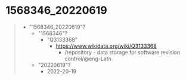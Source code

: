 # 1568346_20220619

> - "1568346_20220619"?
>   - "1568346"?
>     - "Q3133368"
>       - https://www.wikidata.org/wiki/Q3133368
>         - /repository - data storage for software revision control/@eng-Latn
>   - "20220619"?
>     - 2022-20-19

<!--
Ignore this, just for Rocha tests dealing with file permissions

cd /workspace/git/mdciii/1568346_20220619
sudo chown 1000:1603 -R officina/
sudo chmod 1775 -R officina/
sudo find officina/ -type f -exec chmod 644 -- {} +

sudo su mdciii
source ~/.profile

# Protege
#    /opt/Protege-5.5.0/run.sh


### Other tests ----------------------------------------------------------------

./999999999/0/999999999_54872.py --objectivum-formato=_temp_no1 /workspace/git/mdciii/1568346_20220619/officina/1603/16/24/1/1603_16_24_1.no1.tm.hxl.csv --rdf-sine-spatia-nominalibus=devnull --rdf-trivio=5001

./999999999/0/999999999_54872.py --objectivum-formato=_temp_hxl_meta_in_json /workspace/git/mdciii/1568346_20220619/officina/1603/16/24/1/1603_16_24_1.no1.tm.hxl.csv --rdf-sine-spatia-nominalibus=devnull --rdf-trivio=5001 | jq

./999999999/0/999999999_54872.py --objectivum-formato=_temp_hxl_meta_in_json --punctum-separato-de-fontem=$'\t' /workspace/git/EticaAI/lexicographi-sine-finibus/officina/999999999/1568346/data/cod-ab-example1-with-inferences.no1.hxl.tm.tsv --rdf-sine-spatia-nominalibus=devnull --rdf-trivio=5001 | jq

# The next one works; no1.hxl.tm.tsv test case on lsf is out of sync at the moment

./999999999/0/999999999_54872.py --objectivum-formato=_temp_bcp47_meta_in_json --punctum-separato-de-fontem=$'\t' /workspace/git/EticaAI/lexicographi-sine-finibus/officina/999999999/1568346/data/cod-ab-example1-with-inferences.bcp47.tsv --rdf-sine-spatia-nominalibus=devnull --rdf-trivio=5001 | jq

vartest1=$(head -n 1 /workspace/git/EticaAI/lexicographi-sine-finibus/officina/999999999/1568346/data/cod-ab-example1-with-inferences.bcp47.tsv)
./999999999/0/999999999_54872.py --objectivum-formato=_temp_header_bcp47_to_hxl "$vartest1"

## Data

### .no1.skos.ttl
./999999999/0/999999999_54872.py --objectivum-formato=_temp_no1 --punctum-separato-de-fontem=$'\t' /workspace/git/EticaAI/lexicographi-sine-finibus/officina/999999999/1568346/data/cod-ab-example1-with-inferences.no1.hxl.tm.tsv --rdf-sine-spatia-nominalibus=owl,obo,p,geo,devnull --rdf-trivio=5001

### .no1.owl.ttl
./999999999/0/999999999_54872.py --objectivum-formato=_temp_no1 --punctum-separato-de-fontem=$'\t' /workspace/git/EticaAI/lexicographi-sine-finibus/officina/999999999/1568346/data/cod-ab-example1-with-inferences.no1.hxl.tm.tsv --rdf-sine-spatia-nominalibus=skos,devnull --rdf-trivio=5001


#### Protege interface rendering -----------------------------------------------
# > pt, pt-BR, por-Latn, por-latn, eng-Latn, eng-latn, !, en
# @see https://stackoverflow.com/questions/53266385/change-order-for-rdfslabel-in-prot%c3%a9g%c3%a9/70859977#70859977


## Now using (without the "!")
# Anotation IRI
#   - > skos:prefLabel
#   - > rdfs:label
#   - > dc:identifier
# Set Language
>   - > pt, pt-BR, por-Latn, por-latn, eng-Latn, eng-latn, en

-->
